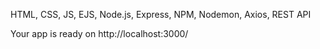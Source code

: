 HTML, CSS, JS, EJS, Node.js, Express, NPM, Nodemon, Axios, REST API


Your app is ready on http://localhost:3000/
